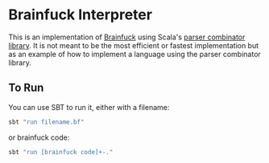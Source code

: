 # Brainfuck Interpreter

This is an implementation of [Brainfuck](https://en.wikipedia.org/wiki/Brainfuck) using Scala's [parser combinator library](https://github.com/scala/scala-parser-combinators).
It is not meant to be the most efficient or fastest implementation but as an example of how to 
implement a language using the parser combinator library.

## To Run

You can use SBT to run it, either with a filename:

```scala
sbt "run filename.bf"
```

or brainfuck code:

```scala
sbt "run [brainfuck code]+-."
```